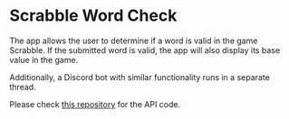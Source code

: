 # Scrabble Word Check

The app allows the user to determine if a word is valid in the game Scrabble. If the submitted word is valid, the app will also display its base value in the game.

Additionally, a Discord bot with similar functionality runs in a separate thread.

Please check [this repository](https://github.com/fidel-techprep/scrabble-api) for the API code.
